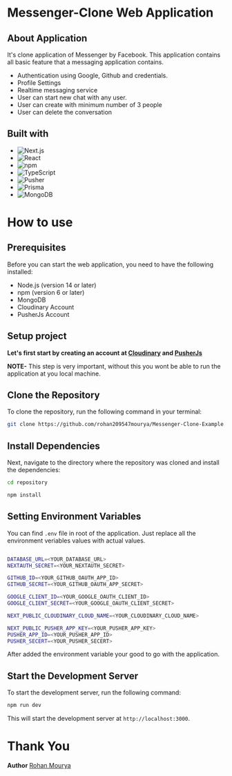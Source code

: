 # Messenger-Clone Web Application


## About Application

It's clone application of Messenger by Facebook. This application contains all basic feature that a messaging application contains.

 - Authentication using Google, Github and credentials.
 - Profile Settings
 - Realtime messaging service
 - User can start new chat with any user.
 - User can create with minimum number of 3 people
 - User can delete the conversation


## Built with

* ![Next.js](https://img.shields.io/badge/-Next.js-%23000000?style=flat-square&logo=Next.js&logoColor=white)
* ![React](https://img.shields.io/badge/-React-%23282C34?style=flat-square&logo=React)
* ![npm](https://img.shields.io/badge/-npm-%23cb3837?style=flat-square&logo=npm&logoColor=white)
* ![TypeScript](https://img.shields.io/badge/-TypeScript-%233178c6?style=flat-square&logo=TypeScript&logoColor=white)
* ![Pusher](https://img.shields.io/badge/-Pusher-%23332d2d?style=flat-square&logo=Pusher&logoColor=white)
* ![Prisma](https://img.shields.io/badge/-Prisma-%231b222d?style=flat-square&logo=Prisma&logoColor=white)
* ![MongoDB](https://img.shields.io/badge/-MongoDB-%2347A248?style=flat-square&logo=MongoDB&logoColor=white)





# How to use 


## Prerequisites

Before you can start the web application, you need to have the following installed:

- Node.js (version 14 or later)
- npm (version 6 or later)
- MongoDB
- Cloudinary Account
- PusherJs Account




## Setup project

**Let's first start by creating an account at [Cloudinary](https://cloudinary.com/) and [PusherJs](https://pusher.com/)**

**NOTE-** This step is very important, without this you wont be able to run the application at you local machine.



## Clone the Repository

To clone the repository, run the following command in your terminal:

```bash
git clone https://github.com/rohan209547mourya/Messenger-Clone-Example.git
```


## Install Dependencies

Next, navigate to the directory where the repository was cloned and install the dependencies:

```bash
cd repository
```
```bash
npm install
```

## Setting Environment Variables

You can find `.env` file in root of the application. Just replace all the environment veriables values with actual values.

```bash

DATABASE_URL=<YOUR_DATABASE_URL>
NEXTAUTH_SECRET=<YOUR_NEXTAUTH_SECRET>

GITHUB_ID=<YOUR_GITHUB_OAUTH_APP_ID>
GITHUB_SECRET=<YOUR_GITHUB_OAUTH_APP_SECRET>

GOOGLE_CLIENT_ID=<YOUR_GOOGLE_OAUTH_CLIENT_ID>
GOOGLE_CLIENT_SECRET=<YOUR_GOOGLE_OAUTH_CLIENT_SECRET>

NEXT_PUBLIC_CLOUDINARY_CLOUD_NAME=<YOUR_CLOUDINARY_CLOUD_NAME>

NEXT_PUBLIC_PUSHER_APP_KEY=<YOUR_PUSHER_APP_KEY>
PUSHER_APP_ID=<YOUR_PUSHER_APP_ID>
PUSHER_SECERT=<YOUR_PUSHER_SECERT>
```
After added the environment variable your good to go with the application.


## Start the Development Server

To start the development server, run the following command:
```bash
npm run dev
```

This will start the development server at `http://localhost:3000`.


# Thank You

**Author** [Rohan Mourya](https://rohan209547mourya.github.io)
